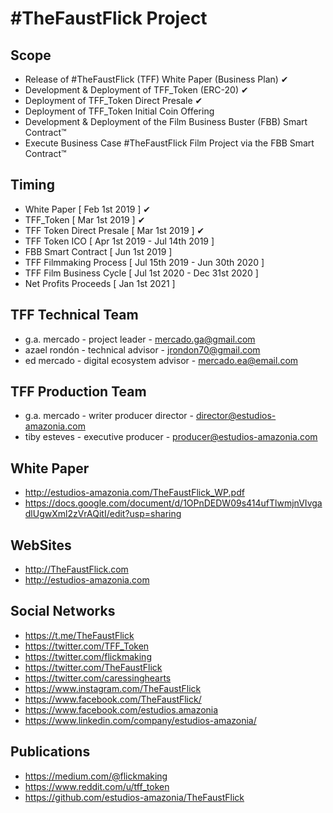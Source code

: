 ﻿#TheFaustFlick Project
=====================

Scope
-----
 - Release of #TheFaustFlick (TFF) White Paper (Business Plan) ✔
 - Development & Deployment of TFF_Token (ERC-20) ✔
 - Deployment of TFF_Token Direct Presale  ✔
 - Deployment of TFF_Token Initial Coin Offering
 - Development & Deployment of the Film Business Buster (FBB) Smart Contract™
 - Execute Business Case #TheFaustFlick Film Project via the FBB Smart Contract™

 Timing
 ------
 - White Paper              [ Feb  1st 2019 ] ✔
 - TFF_Token                [ Mar  1st 2019 ] ✔
 - TFF Token Direct Presale [ Mar  1st 2019 ] ✔
 - TFF Token ICO            [ Apr  1st 2019 - Jul 14th 2019 ]
 - FBB Smart Contract       [ Jun  1st 2019 ]
 - TFF Filmmaking Process   [ Jul 15th 2019 - Jun 30th 2020 ]
 - TFF Film Business Cycle  [ Jul  1st 2020 - Dec 31st 2020 ]
 - Net Profits Proceeds     [ Jan  1st 2021 ]

 TFF Technical Team
 ------------------
 - g.a. mercado - project leader             - mercado.ga@gmail.com
 - azael rondón - technical advisor       - jrondon70@gmail.com
 - ed mercado   - digital ecosystem advisor  - mercado.ea@email.com

 TFF Production Team
 -------------------
 - g.a. mercado - writer producer director - director@estudios-amazonia.com
 - tiby esteves - executive producer       - producer@estudios-amazonia.com

 White Paper
 -----------
 - http://estudios-amazonia.com/TheFaustFlick_WP.pdf
 - https://docs.google.com/document/d/1OPnDEDW09s414ufTlwmjnVIvgadlUgwXml2zVrAQitI/edit?usp=sharing

 WebSites
 ---------------
 - http://TheFaustFlick.com
 - http://estudios-amazonia.com

 Social Networks
 ---------------
 - https://t.me/TheFaustFlick
 - https://twitter.com/TFF_Token
 - https://twitter.com/flickmaking
 - https://twitter.com/TheFaustFlick
 - https://twitter.com/caressinghearts
 - https://www.instagram.com/TheFaustFlick
 - https://www.facebook.com/TheFaustFlick/
 - https://www.facebook.com/estudios.amazonia
 - https://www.linkedin.com/company/estudios-amazonia/

 Publications
 ------------
 - https://medium.com/@flickmaking
 - https://www.reddit.com/u/tff_token
 - https://github.com/estudios-amazonia/TheFaustFlick
